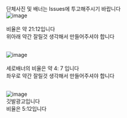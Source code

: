 

단체사진 및 배너는 Issues에 투고해주시기 바랍니다
<BR>
![image](https://github.com/user-attachments/assets/0457faa9-8316-4443-8063-cd10dd3cd4f4)
<BR>
<BR>비율은 약 21:12입니다
<BR>위아래 약간 잘릴것 생각해서 만들어주셔야 합니다

<BR>![image](https://github.com/user-attachments/assets/0178cfaf-035e-4d7a-8437-ed96a1d281a7)
<BR>
<BR>세로배너의 비율은 약 4: 7 입니다
<BR>좌우로 약간 잘릴것 생각해서 만들어주셔야 합니다


<BR>![image](https://github.com/user-attachments/assets/14a790c5-d598-4d89-a1d6-98a0c1063b21)
<BR>깃발광고입니다
<BR>비율은 5:12입니다
